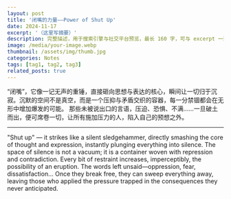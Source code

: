 ```yaml
---
layout: post
title: '闭嘴的力量——Power of Shut Up'
date: 2024-11-17
excerpt: '（这里写摘要）'
description: 完整描述，用于搜索引擎与社交平台预览，最长 160 字，可与 excerpt 一致
image: /media/your-image.webp
thumbnail: /assets/img/thumb.jpg
categories: Notes
tags: [tag1, tag2, tag3]
related_posts: true
---
```


“闭嘴”，它像一记无声的重锤，直接砸向思想与表达的核心，瞬间让一切归于沉寂。沉默的空间不是真空，而是一个压抑与矛盾交织的容器，每一分禁锢都会在无形中增加爆发的可能。 那些未被说出口的言语，压迫、恐惧、不满……一旦破土而出，便可席卷一切，让所有施加压力的人，陷入自己的预想之外。

---

"Shut up" — it strikes like a silent sledgehammer, directly smashing the core of thought and expression, instantly plunging everything into silence. The space of silence is not a vacuum; it is a container woven with repression and contradiction. Every bit of restraint increases, imperceptibly, the possibility of an eruption. The words left unsaid—oppression, fear, dissatisfaction... Once they break free, they can sweep everything away, leaving those who applied the pressure trapped in the consequences they never anticipated.